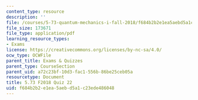 ```yaml
---
content_type: resource
description: ''
file: /courses/5-73-quantum-mechanics-i-fall-2018/f684b2b2e1ea5aebd5a1c23ede486048_MIT5_73F18_quiz22.pdf
file_size: 173671
file_type: application/pdf
learning_resource_types:
- Exams
license: https://creativecommons.org/licenses/by-nc-sa/4.0/
ocw_type: OCWFile
parent_title: Exams & Quizzes
parent_type: CourseSection
parent_uid: a72c23bf-10d3-fac1-556b-86be25ceb05a
resourcetype: Document
title: 5.73 F2018 Quiz 22
uid: f684b2b2-e1ea-5aeb-d5a1-c23ede486048
---
```

